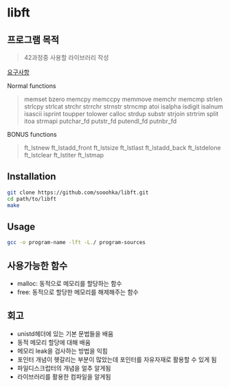 # libft

## 프로그램 목적

> 42과정중 사용할 라이브러리 작성

[요구사항](./libft.pdf)

Normal functions

> memset bzero memcpy memccpy memmove memchr
> memcmp strlen strlcpy strlcat strchr strrchr
> strnstr strncmp atoi isalpha isdigit isalnum
> isascii isprint toupper tolower calloc strdup
> substr strjoin strtrim split itoa strmapi putchar_fd
> putstr_fd putendl_fd putnbr_fd

BONUS functions

> ft_lstnew ft_lstadd_front ft_lstsize ft_lstlast ft_lstadd_back
> ft_lstdelone ft_lstclear ft_lstiter ft_lstmap

## Installation

```sh
git clone https://github.com/sooohka/libft.git
cd path/to/libft
make
```

## Usage

```sh
gcc -o program-name -lft -L./ program-sources
```

## 사용가능한 함수

- malloc: 동적으로 메모리를 할당하는 함수
- free: 동적으로 할당한 메모리를 해제해주는 함수

## 회고

- unistd헤더에 있는 기본 문법들을 배움
- 동적 메모리 할당에 대해 배움
- 메모리 leak을 검사하는 방법을 익힘
- 포인터 개념이 헷갈리는 부분이 많았는데 포인터를 자유자재로 활용할 수 있게 됨
- 파일디스크럽터의 개념을 얼추 알게됨
- 라이브러리를 활용한 컴파일을 알게됨

